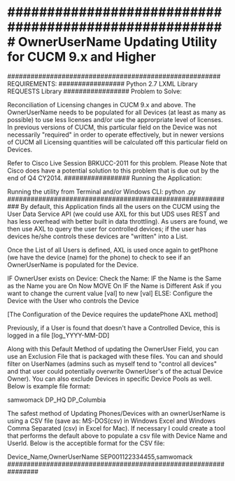 #######################################################
OwnerUserName Updating Utility for CUCM 9.x and Higher
======================================================
#######################################################
REQUIREMENTS:
#################
Python 2.7
LXML Library
REQUESTS Library
#################
Problem to Solve:

Reconciliation of Licensing changes in CUCM 9.x and above. The OwnerUserName needs to be populated for all Devices (at least as many as possible) to use less licenses and/or use the approrpriate level of licenses. In previous versions of CUCM, this particular field on the Device was not necessarily "required" in order to operate effectively, but in newer versions of CUCM all Licensing quantities will be calculated off this particular field on Devices.

Refer to Cisco Live Session BRKUCC-2011 for this problem. Please Note that Cisco does have a potential solution to this problem that is due out by the end of Q4 CY2014.
#################
Running the Application:

Running the utility from Terminal and/or Windows CLI:
python <scriptname>.py
###########################################################
By default, this Application finds all the users on the CUCM using the User Data Service API (we could use AXL for this but UDS uses REST and has less overhead with better built in data throttling). As users are found, we then use AXL to query the user for controlled devices; if the user has devices he/she controls these devices are "written" into a List.

Once the List of all Users is defined, AXL is used once again to getPhone (we have the device (name) for the phone) to check to see if an OwnerUserName is populated for the Device.

IF OwnerUser exists on Device:
	Check the Name:
	IF the Name is the Same as the Name you are On Now
		MOVE On
	IF the Name is Different
		Ask if you want to change the current value [val] to new [val]
ELSE:
	Configure the Device with the User who controls the Device

[The Configuration of the Device requires the updatePhone AXL method]

Previously, if a User is found that doesn't have a Controlled Device, this is logged in a file [log_YYYY-MM-DD]

Along with this Default Method of updating the OwnerUser Field, you can use an Exclusion File that is packaged with these files. You can and should filter on UserNames (admins such as myself tend to "control all devices" and that user could potentially overwrite OwnerUser's of the actual Device Owner). You can also exclude Devices in specific Device Pools as well. Below is example file format:

samwomack
DP_HQ
DP_Columbia

The safest method of Updating Phones/Devices with an ownerUserName is using a CSV file (save as: MS-DOS(csv) in Windows Excel and Windows Comma Separated (csv) in Excel for Mac). If necessary I could create a tool that performs the default above to populate a csv file with Device Name and UserId. Below is the acceptible format for the CSV file:

Device_Name,OwnerUserName
SEP001122334455,samwomack
################################################################